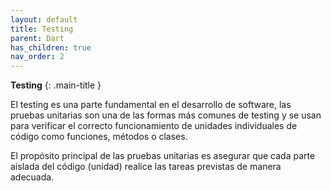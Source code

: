 ```yaml
---
layout: default
title: Testing
parent: Dart
has_children: true
nav_order: 2
---
```


**Testing**
{: .main-title }

<!-- pequeña introducción a testing-->

El testing es una parte fundamental en el desarrollo de software, las pruebas unitarias son una de las formas más comunes de testing y se usan para verificar el correcto funcionamiento de unidades individuales de código como funciones, métodos o clases. 

El propósito principal de las pruebas unitarias es asegurar que cada parte aislada del código (unidad) realice las tareas previstas de manera adecuada.
